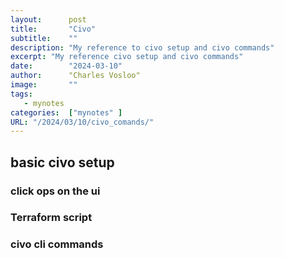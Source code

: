 ```yaml
---
layout:      post
title:       "Civo"
subtitle:    ""
description: "My reference to civo setup and civo commands"
excerpt: "My reference civo setup and civo commands"
date:        "2024-03-10"
author:      "Charles Vosloo"
image:       ""
tags:  
   - mynotes
categories:  ["mynotes" ]
URL: "/2024/03/10/civo_comands/"
---
```

##  basic civo setup
### click ops on the ui
### Terraform script
### civo cli commands

